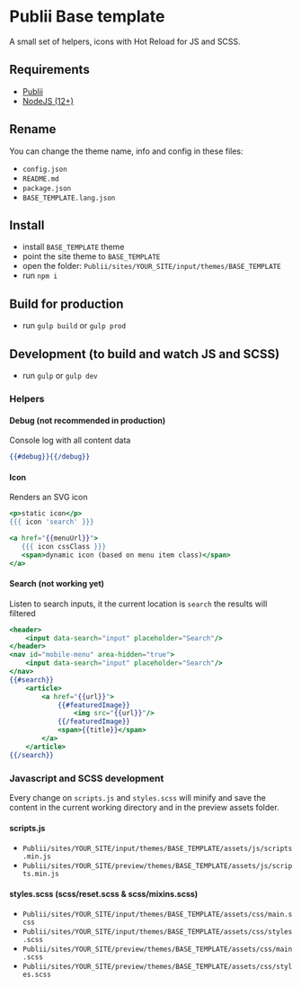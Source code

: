 # Publii Base template

A small set of helpers, icons with Hot Reload for JS and SCSS.

## Requirements

- [Publii](https://getpublii.com/download/)
- [NodeJS (12+)](https://nodejs.org/en/download/)

## Rename

You can change the theme name, info and config in these files:

- `config.json`
- `README.md`
- `package.json`
- `BASE_TEMPLATE.lang.json`

## Install

- install `BASE_TEMPLATE` theme
- point the site theme to `BASE_TEMPLATE`
- open the folder: `Publii/sites/YOUR_SITE/input/themes/BASE_TEMPLATE`
- run `npm i`

## Build for production

- run `gulp build` or `gulp prod`

## Development (to build and watch JS and SCSS)

- run `gulp` or `gulp dev`

### Helpers

#### Debug (not recommended in production)

Console log with all content data

```handlebars
{{#debug}}{{/debug}}
```

#### Icon

Renders an SVG icon

```handlebars
<p>static icon</p>
{{{ icon 'search' }}}

<a href="{{menuUrl}}">
   {{{ icon cssClass }}}
   <span>dynamic icon (based on menu item class)</span>
</a>
```

#### Search (not working yet)

Listen to search inputs, it the current location is `search` the results will filtered

```handlebars
<header>
    <input data-search="input" placeholder="Search"/>
</header>
<nav id="mobile-menu" area-hidden="true">
    <input data-search="input" placeholder="Search"/>
</nav>
{{#search}}
    <article>
        <a href="{{url}}">
            {{#featuredImage}}
                <img src="{{url}}"/>
            {{/featuredImage}}
            <span>{{title}}</span>
        </a>
    </article>
{{/search}}
```

### Javascript and SCSS development

Every change on `scripts.js` and `styles.scss` will minify and save the content in the current working directory and in the preview assets folder.

#### scripts.js

- `Publii/sites/YOUR_SITE/input/themes/BASE_TEMPLATE/assets/js/scripts.min.js`
- `Publii/sites/YOUR_SITE/preview/themes/BASE_TEMPLATE/assets/js/scripts.min.js`

#### styles.scss (scss/reset.scss & scss/mixins.scss)

- `Publii/sites/YOUR_SITE/input/themes/BASE_TEMPLATE/assets/css/main.scss`
- `Publii/sites/YOUR_SITE/input/themes/BASE_TEMPLATE/assets/css/styles.scss`
- `Publii/sites/YOUR_SITE/preview/themes/BASE_TEMPLATE/assets/css/main.scss`
- `Publii/sites/YOUR_SITE/preview/themes/BASE_TEMPLATE/assets/css/styles.scss`
